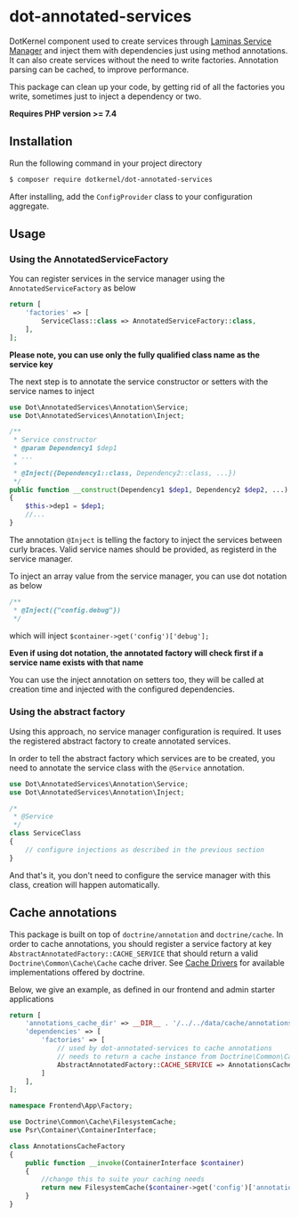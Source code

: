 # dot-annotated-services

DotKernel component used to create services through [Laminas Service Manager](https://github.com/laminas/laminas-servicemanager) and inject them with dependencies just using method annotations. It can also create services without the need to write factories. Annotation parsing can be cached, to improve performance.

This package can clean up your code, by getting rid of all the factories you write, sometimes just to inject a dependency or two.

**Requires PHP version >= 7.4**

## Installation

Run the following command in your project directory
```bash
$ composer require dotkernel/dot-annotated-services
```

After installing, add the `ConfigProvider` class to your configuration aggregate.

## Usage

### Using the AnnotatedServiceFactory

You can register services in the service manager using the `AnnotatedServiceFactory` as below
```php
return [
    'factories' => [
        ServiceClass::class => AnnotatedServiceFactory::class,
    ],
];
```

**Please note, you can use only the fully qualified class name as the service key**

The next step is to annotate the service constructor or setters with the service names to inject
```php
use Dot\AnnotatedServices\Annotation\Service;
use Dot\AnnotatedServices\Annotation\Inject;

/**
 * Service constructor
 * @param Dependency1 $dep1
 * ...
 * 
 * @Inject({Dependency1::class, Dependency2::class, ...})
 */
public function __construct(Dependency1 $dep1, Dependency2 $dep2, ...)
{
    $this->dep1 = $dep1;
    //...
}
```

The annotation `@Inject` is telling the factory to inject the services between curly braces.
Valid service names should be provided, as registerd in the service manager.

To inject an array value from the service manager, you can use dot notation as below
```php
/**
 * @Inject({"config.debug"})
 */
```

which will inject `$container->get('config')['debug'];`

**Even if using dot notation, the annotated factory will check first if a service name exists with that name**

You can use the inject annotation on setters too, they will be called at creation time and injected with the configured dependencies.

### Using the abstract factory

Using this approach, no service manager configuration is required. It uses the registered abstract factory to create annotated services.

In order to tell the abstract factory which services are to be created, you need to annotate the service class with the `@Service` annotation.
```php
use Dot\AnnotatedServices\Annotation\Service;
use Dot\AnnotatedServices\Annotation\Inject;

/*
 * @Service
 */
class ServiceClass
{
    // configure injections as described in the previous section
}
```

And that's it, you don't need to configure the service manager with this class, creation will happen automatically.


## Cache annotations

This package is built on top of `doctrine/annotation` and `doctrine/cache`.
In order to cache annotations, you should register a service factory at key `AbstractAnnotatedFactory::CACHE_SERVICE` that should return a valid `Doctrine\Common\Cache\Cache` cache driver. See [Cache Drivers](https://github.com/doctrine/cache/tree/master/lib/Doctrine/Common/Cache) for available implementations offered by doctrine.

Below, we give an example, as defined in our frontend and admin starter applications
```php
return [
    'annotations_cache_dir' => __DIR__ . '/../../data/cache/annotations',
    'dependencies' => [
        'factories' => [
            // used by dot-annotated-services to cache annotations
            // needs to return a cache instance from Doctrine\Common\Cache
            AbstractAnnotatedFactory::CACHE_SERVICE => AnnotationsCacheFactory::class,
        ]
    ],
];
```

```php
namespace Frontend\App\Factory;

use Doctrine\Common\Cache\FilesystemCache;
use Psr\Container\ContainerInterface;

class AnnotationsCacheFactory
{
    public function __invoke(ContainerInterface $container)
    {
        //change this to suite your caching needs
        return new FilesystemCache($container->get('config')['annotations_cache_dir']);
    }
}
```
